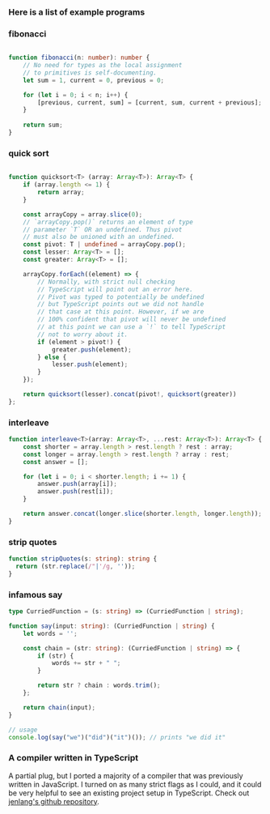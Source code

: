 ### Here is a list of example programs

### fibonacci
```TypeScript

function fibonacci(n: number): number {
    // No need for types as the local assignment 
    // to primitives is self-documenting.
    let sum = 1, current = 0, previous = 0;

    for (let i = 0; i < n; i++) {
        [previous, current, sum] = [current, sum, current + previous];
    }
    
    return sum;
}
```

### quick sort
```TypeScript

function quicksort<T> (array: Array<T>): Array<T> {
    if (array.length <= 1) {
        return array;
    }

    const arrayCopy = array.slice(0);
    // `arrayCopy.pop()` returns an element of type
    // parameter `T` OR an undefined. Thus pivot
    // must also be unioned with an undefined.
    const pivot: T | undefined = arrayCopy.pop();
    const lesser: Array<T> = [];
    const greater: Array<T> = [];

    arrayCopy.forEach((element) => {
        // Normally, with strict null checking
        // TypeScript will point out an error here.
        // Pivot was typed to potentially be undefined
        // but TypeScript points out we did not handle
        // that case at this point. However, if we are
        // 100% confident that pivot will never be undefined
        // at this point we can use a `!` to tell TypeScript
        // not to worry about it.
        if (element > pivot!) {
            greater.push(element);
        } else {
            lesser.push(element);
        }
    });

    return quicksort(lesser).concat(pivot!, quicksort(greater))
};
```


### interleave
```TypeScript
function interleave<T>(array: Array<T>, ...rest: Array<T>): Array<T> {
    const shorter = array.length > rest.length ? rest : array;
    const longer = array.length > rest.length ? array : rest;
    const answer = [];

    for (let i = 0; i < shorter.length; i += 1) {
        answer.push(array[i]);
        answer.push(rest[i]);
    }

    return answer.concat(longer.slice(shorter.length, longer.length));
}
```

### strip quotes
```TypeScript
function stripQuotes(s: string): string {
  return (str.replace(/"|'/g, ''));
}
```

### infamous say
```TypeScript
type CurriedFunction = (s: string) => (CurriedFunction | string); 

function say(input: string): (CurriedFunction | string) {
    let words = '';

    const chain = (str: string): (CurriedFunction | string) => {
        if (str) {
            words += str + " ";
        }

        return str ? chain : words.trim();
    };

    return chain(input);
}

// usage
console.log(say("we")("did")("it")()); // prints "we did it"
```

### A compiler written in TypeScript
A partial plug, but I ported a majority of a compiler that was previously written in JavaScript. I turned on as many strict flags as I could, and it could be very helpful to see an existing project setup in TypeScript. 
Check out [jenlang's github repository](https://github.com/jtorre39/jenlang).
